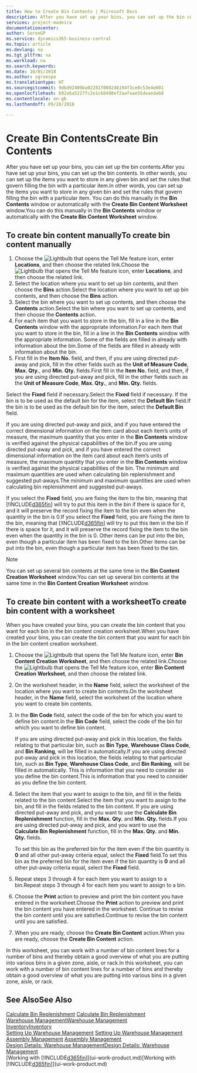 ```yaml
---
title: How to Create Bin Contents | Microsoft Docs
description: After you have set up your bins, you can set up the bin contents. In other words, you can set up the items you want to store in any given bin and set the rules that govern filling the bin with a particular item.
services: project-madeira
documentationcenter: 
author: SorenGP
ms.service: dynamics365-business-central
ms.topic: article
ms.devlang: na
ms.tgt_pltfrm: na
ms.workload: na
ms.search.keywords: 
ms.date: 10/01/2018
ms.author: sgroespe
ms.translationtype: HT
ms.sourcegitcommit: 9dbd92409ba02281f008246194f3ce0c53e4e001
ms.openlocfilehash: b92e6a5227fc2e1c60498ef2aafaae55deaedab8
ms.contentlocale: en-gb
ms.lasthandoff: 09/28/2018

---
```

# <a name="create-bin-contents"></a><span data-ttu-id="7d3f2-104">Create Bin Contents</span><span class="sxs-lookup"><span data-stu-id="7d3f2-104">Create Bin Contents</span></span>
<span data-ttu-id="7d3f2-105">After you have set up your bins, you can set up the bin contents.</span><span class="sxs-lookup"><span data-stu-id="7d3f2-105">After you have set up your bins, you can set up the bin contents.</span></span> <span data-ttu-id="7d3f2-106">In other words, you can set up the items you want to store in any given bin and set the rules that govern filling the bin with a particular item.</span><span class="sxs-lookup"><span data-stu-id="7d3f2-106">In other words, you can set up the items you want to store in any given bin and set the rules that govern filling the bin with a particular item.</span></span> <span data-ttu-id="7d3f2-107">You can do this manually in the **Bin Contents** window or automatically with the **Create Bin Content Worksheet** window.</span><span class="sxs-lookup"><span data-stu-id="7d3f2-107">You can do this manually in the **Bin Contents** window or automatically with the **Create Bin Content Worksheet** window.</span></span>

## <a name="to-create-bin-content-manually"></a><span data-ttu-id="7d3f2-108">To create bin content manually</span><span class="sxs-lookup"><span data-stu-id="7d3f2-108">To create bin content manually</span></span>  
1.  <span data-ttu-id="7d3f2-109">Choose the ![Lightbulb that opens the Tell Me feature](media/ui-search/search_small.png "Tell me what you want to do") icon, enter **Locations**, and then choose the related link.</span><span class="sxs-lookup"><span data-stu-id="7d3f2-109">Choose the ![Lightbulb that opens the Tell Me feature](media/ui-search/search_small.png "Tell me what you want to do") icon, enter **Locations**, and then choose the related link.</span></span>  
2.  <span data-ttu-id="7d3f2-110">Select the location where you want to set up bin contents,  and then choose the **Bins** action.</span><span class="sxs-lookup"><span data-stu-id="7d3f2-110">Select the location where you want to set up bin contents,  and then choose the **Bins** action.</span></span>  
3.  <span data-ttu-id="7d3f2-111">Select the bin where you want to set up contents, and then choose the **Contents** action.</span><span class="sxs-lookup"><span data-stu-id="7d3f2-111">Select the bin where you want to set up contents, and then choose the **Contents** action.</span></span>  
4.  <span data-ttu-id="7d3f2-112">For each item that you want to store in the bin, fill in a line in the **Bin Contents** window with the appropriate information.</span><span class="sxs-lookup"><span data-stu-id="7d3f2-112">For each item that you want to store in the bin, fill in a line in the **Bin Contents** window with the appropriate information.</span></span> <span data-ttu-id="7d3f2-113">Some of the fields are filled in already with information about the bin.</span><span class="sxs-lookup"><span data-stu-id="7d3f2-113">Some of the fields are filled in already with information about the bin.</span></span>  
5.  <span data-ttu-id="7d3f2-114">First fill in the **Item No.** field, and then, if you are using directed put-away and pick, fill in the other fields such as the **Unit of Measure Code**, **Max. Qty.**, and **Min. Qty.** fields.</span><span class="sxs-lookup"><span data-stu-id="7d3f2-114">First fill in the **Item No.** field, and then, if you are using directed put-away and pick, fill in the other fields such as the **Unit of Measure Code**, **Max. Qty.**, and **Min. Qty.** fields.</span></span>  

<span data-ttu-id="7d3f2-115">Select the **Fixed** field if necessary.</span><span class="sxs-lookup"><span data-stu-id="7d3f2-115">Select the **Fixed** field if necessary.</span></span> <span data-ttu-id="7d3f2-116">If the bin is to be used as the default bin for the item, select the **Default Bin** field.</span><span class="sxs-lookup"><span data-stu-id="7d3f2-116">If the bin is to be used as the default bin for the item, select the **Default Bin** field.</span></span>  

<span data-ttu-id="7d3f2-117">If you are using directed put-away and pick, and if you have entered the correct dimensional information on the item card about each item’s units of measure, the maximum quantity that you enter in the **Bin Contents** window is verified against the physical capabilities of the bin.</span><span class="sxs-lookup"><span data-stu-id="7d3f2-117">If you are using directed put-away and pick, and if you have entered the correct dimensional information on the item card about each item’s units of measure, the maximum quantity that you enter in the **Bin Contents** window is verified against the physical capabilities of the bin.</span></span> <span data-ttu-id="7d3f2-118">The minimum and maximum quantities are used when calculating bin replenishment and suggested put-aways.</span><span class="sxs-lookup"><span data-stu-id="7d3f2-118">The minimum and maximum quantities are used when calculating bin replenishment and suggested put-aways.</span></span>  

<span data-ttu-id="7d3f2-119">If you select the **Fixed** field, you are fixing the item to the bin, meaning that [!INCLUDE[d365fin](includes/d365fin_md.md)] will try to put this item in the bin if there is space for it, and it will preserve the record fixing the item to the bin even when the quantity in the bin is 0.</span><span class="sxs-lookup"><span data-stu-id="7d3f2-119">If you select the **Fixed** field, you are fixing the item to the bin, meaning that [!INCLUDE[d365fin](includes/d365fin_md.md)] will try to put this item in the bin if there is space for it, and it will preserve the record fixing the item to the bin even when the quantity in the bin is 0.</span></span> <span data-ttu-id="7d3f2-120">Other items can be put into the bin, even though a particular item has been fixed to the bin.</span><span class="sxs-lookup"><span data-stu-id="7d3f2-120">Other items can be put into the bin, even though a particular item has been fixed to the bin.</span></span>  

> [!NOTE]  
>  <span data-ttu-id="7d3f2-121">You can set up several bin contents at the same time in the **Bin Content Creation Worksheet** window.</span><span class="sxs-lookup"><span data-stu-id="7d3f2-121">You can set up several bin contents at the same time in the **Bin Content Creation Worksheet** window.</span></span>  

## <a name="to-create-bin-content-with-a-worksheet"></a><span data-ttu-id="7d3f2-122">To create bin content with a worksheet</span><span class="sxs-lookup"><span data-stu-id="7d3f2-122">To create bin content with a worksheet</span></span>  
<span data-ttu-id="7d3f2-123">When you have created your bins, you can create the bin content that you want for each bin in the bin content creation worksheet.</span><span class="sxs-lookup"><span data-stu-id="7d3f2-123">When you have created your bins, you can create the bin content that you want for each bin in the bin content creation worksheet.</span></span>

1.  <span data-ttu-id="7d3f2-124">Choose the ![Lightbulb that opens the Tell Me feature](media/ui-search/search_small.png "Tell me what you want to do") icon, enter **Bin Content Creation Worksheet**, and then choose the related link.</span><span class="sxs-lookup"><span data-stu-id="7d3f2-124">Choose the ![Lightbulb that opens the Tell Me feature](media/ui-search/search_small.png "Tell me what you want to do") icon, enter **Bin Content Creation Worksheet**, and then choose the related link.</span></span>  
2.  <span data-ttu-id="7d3f2-125">On the worksheet header, in the **Name** field, select the worksheet of the location where you want to create bin contents.</span><span class="sxs-lookup"><span data-stu-id="7d3f2-125">On the worksheet header, in the **Name** field, select the worksheet of the location where you want to create bin contents.</span></span>  
3.  <span data-ttu-id="7d3f2-126">In the **Bin Code** field, select the code of the bin for which you want to define bin content.</span><span class="sxs-lookup"><span data-stu-id="7d3f2-126">In the **Bin Code** field, select the code of the bin for which you want to define bin content.</span></span>   

    <span data-ttu-id="7d3f2-127">If you are using directed put-away and pick in this location, the fields relating to that particular bin, such as **Bin Type**, **Warehouse Class Code**, and **Bin Ranking**, will be filled in automatically.</span><span class="sxs-lookup"><span data-stu-id="7d3f2-127">If you are using directed put-away and pick in this location, the fields relating to that particular bin, such as **Bin Type**, **Warehouse Class Code**, and **Bin Ranking**, will be filled in automatically.</span></span> <span data-ttu-id="7d3f2-128">This is information that you need to consider as you define the bin content.</span><span class="sxs-lookup"><span data-stu-id="7d3f2-128">This is information that you need to consider as you define the bin content.</span></span>  
4.  <span data-ttu-id="7d3f2-129">Select the item that you want to assign to the bin, and fill in the fields related to the bin content.</span><span class="sxs-lookup"><span data-stu-id="7d3f2-129">Select the item that you want to assign to the bin, and fill in the fields related to the bin content.</span></span> <span data-ttu-id="7d3f2-130">If you are using directed put-away and pick, and you want to use the **Calculate Bin Replenishment** function, fill in the **Max. Qty.** and **Min. Qty.** fields.</span><span class="sxs-lookup"><span data-stu-id="7d3f2-130">If you are using directed put-away and pick, and you want to use the **Calculate Bin Replenishment** function, fill in the **Max. Qty.** and **Min. Qty.** fields.</span></span>  

    <span data-ttu-id="7d3f2-131">To set this bin as the preferred bin for the item even if the bin quantity is **0** and all other put-away criteria equal, select the **Fixed** field.</span><span class="sxs-lookup"><span data-stu-id="7d3f2-131">To set this bin as the preferred bin for the item even if the bin quantity is **0** and all other put-away criteria equal, select the **Fixed** field.</span></span>  
5.  <span data-ttu-id="7d3f2-132">Repeat steps 3 through 4 for each item you want to assign to a bin.</span><span class="sxs-lookup"><span data-stu-id="7d3f2-132">Repeat steps 3 through 4 for each item you want to assign to a bin.</span></span>  
6.  <span data-ttu-id="7d3f2-133">Choose the **Print** action to preview and print the bin content you have entered in the worksheet.</span><span class="sxs-lookup"><span data-stu-id="7d3f2-133">Choose the **Print** action to preview and print the bin content you have entered in the worksheet.</span></span> <span data-ttu-id="7d3f2-134">Continue to revise the bin content until you are satisfied.</span><span class="sxs-lookup"><span data-stu-id="7d3f2-134">Continue to revise the bin content until you are satisfied.</span></span>  
7.  <span data-ttu-id="7d3f2-135">When you are ready, choose the **Create Bin Content** action.</span><span class="sxs-lookup"><span data-stu-id="7d3f2-135">When you are ready, choose the **Create Bin Content** action.</span></span>  

<span data-ttu-id="7d3f2-136">In this worksheet, you can work with a number of bin content lines for a number of bins and thereby obtain a good overview of what you are putting into various bins in a given zone, aisle, or rack.</span><span class="sxs-lookup"><span data-stu-id="7d3f2-136">In this worksheet, you can work with a number of bin content lines for a number of bins and thereby obtain a good overview of what you are putting into various bins in a given zone, aisle, or rack.</span></span>  

## <a name="see-also"></a><span data-ttu-id="7d3f2-137">See Also</span><span class="sxs-lookup"><span data-stu-id="7d3f2-137">See Also</span></span>
<span data-ttu-id="7d3f2-138">[Calculate Bin Replenishment](warehouse-how-to-calculate-bin-replenishment.md)  </span><span class="sxs-lookup"><span data-stu-id="7d3f2-138">[Calculate Bin Replenishment](warehouse-how-to-calculate-bin-replenishment.md)  </span></span>  
[<span data-ttu-id="7d3f2-139">Warehouse Management</span><span class="sxs-lookup"><span data-stu-id="7d3f2-139">Warehouse Management</span></span>](warehouse-manage-warehouse.md)  
[<span data-ttu-id="7d3f2-140">Inventory</span><span class="sxs-lookup"><span data-stu-id="7d3f2-140">Inventory</span></span>](inventory-manage-inventory.md)  
<span data-ttu-id="7d3f2-141">[Setting Up Warehouse Management](warehouse-setup-warehouse.md)   </span><span class="sxs-lookup"><span data-stu-id="7d3f2-141">[Setting Up Warehouse Management](warehouse-setup-warehouse.md)   </span></span>  
<span data-ttu-id="7d3f2-142">[Assembly Management](assembly-assemble-items.md)  </span><span class="sxs-lookup"><span data-stu-id="7d3f2-142">[Assembly Management](assembly-assemble-items.md)  </span></span>  
[<span data-ttu-id="7d3f2-143">Design Details: Warehouse Management</span><span class="sxs-lookup"><span data-stu-id="7d3f2-143">Design Details: Warehouse Management</span></span>](design-details-warehouse-management.md)  
<span data-ttu-id="7d3f2-144">[Working with [!INCLUDE[d365fin](includes/d365fin_md.md)]](ui-work-product.md)</span><span class="sxs-lookup"><span data-stu-id="7d3f2-144">[Working with [!INCLUDE[d365fin](includes/d365fin_md.md)]](ui-work-product.md)</span></span>

